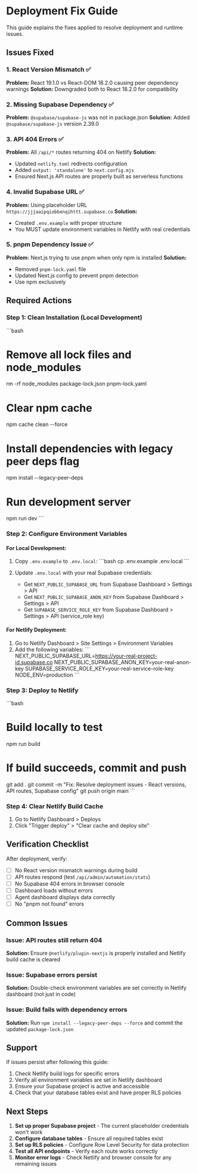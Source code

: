 # Deployment Fix Guide

This guide explains the fixes applied to resolve deployment and runtime issues.

## Issues Fixed

### 1. React Version Mismatch ✅
**Problem:** React 19.1.0 vs React-DOM 18.2.0 causing peer dependency warnings
**Solution:** Downgraded both to React 18.2.0 for compatibility

### 2. Missing Supabase Dependency ✅
**Problem:** `@supabase/supabase-js` was not in package.json
**Solution:** Added `@supabase/supabase-js` version 2.39.0

### 3. API 404 Errors ✅
**Problem:** All `/api/*` routes returning 404 on Netlify
**Solution:** 
- Updated `netlify.toml` redirects configuration
- Added `output: 'standalone'` to `next.config.mjs`
- Ensured Next.js API routes are properly built as serverless functions

### 4. Invalid Supabase URL ✅
**Problem:** Using placeholder URL `https://jjjaaipqiobbenqihttt.supabase.co`
**Solution:** 
- Created `.env.example` with proper structure
- You MUST update environment variables in Netlify with real credentials

### 5. pnpm Dependency Issue ✅
**Problem:** Next.js trying to use pnpm when only npm is installed
**Solution:** 
- Removed `pnpm-lock.yaml` file
- Updated Next.js config to prevent pnpm detection
- Use npm exclusively

## Required Actions

### Step 1: Clean Installation (Local Development)

\`\`\`bash
# Remove all lock files and node_modules
rm -rf node_modules package-lock.json pnpm-lock.yaml

# Clear npm cache
npm cache clean --force

# Install dependencies with legacy peer deps flag
npm install --legacy-peer-deps

# Run development server
npm run dev
\`\`\`

### Step 2: Configure Environment Variables

#### For Local Development:
1. Copy `.env.example` to `.env.local`:
   \`\`\`bash
   cp .env.example .env.local
   \`\`\`

2. Update `.env.local` with your real Supabase credentials:
   - Get `NEXT_PUBLIC_SUPABASE_URL` from Supabase Dashboard > Settings > API
   - Get `NEXT_PUBLIC_SUPABASE_ANON_KEY` from Supabase Dashboard > Settings > API
   - Get `SUPABASE_SERVICE_ROLE_KEY` from Supabase Dashboard > Settings > API (service_role key)

#### For Netlify Deployment:
1. Go to Netlify Dashboard > Site Settings > Environment Variables
2. Add the following variables:
   \`\`\`
   NEXT_PUBLIC_SUPABASE_URL=https://your-real-project-id.supabase.co
   NEXT_PUBLIC_SUPABASE_ANON_KEY=your-real-anon-key
   SUPABASE_SERVICE_ROLE_KEY=your-real-service-role-key
   NODE_ENV=production
   \`\`\`

### Step 3: Deploy to Netlify

\`\`\`bash
# Build locally to test
npm run build

# If build succeeds, commit and push
git add .
git commit -m "Fix: Resolve deployment issues - React versions, API routes, Supabase config"
git push origin main
\`\`\`

### Step 4: Clear Netlify Build Cache

1. Go to Netlify Dashboard > Deploys
2. Click "Trigger deploy" > "Clear cache and deploy site"

## Verification Checklist

After deployment, verify:

- [ ] No React version mismatch warnings during build
- [ ] API routes respond (test `/api/admin/automation/stats`)
- [ ] No Supabase 404 errors in browser console
- [ ] Dashboard loads without errors
- [ ] Agent dashboard displays data correctly
- [ ] No "pnpm not found" errors

## Common Issues

### Issue: API routes still return 404
**Solution:** Ensure `@netlify/plugin-nextjs` is properly installed and Netlify build cache is cleared

### Issue: Supabase errors persist
**Solution:** Double-check environment variables are set correctly in Netlify dashboard (not just in code)

### Issue: Build fails with dependency errors
**Solution:** Run `npm install --legacy-peer-deps --force` and commit the updated `package-lock.json`

## Support

If issues persist after following this guide:
1. Check Netlify build logs for specific errors
2. Verify all environment variables are set in Netlify dashboard
3. Ensure your Supabase project is active and accessible
4. Check that your database tables exist and have proper RLS policies

## Next Steps

1. **Set up proper Supabase project** - The current placeholder credentials won't work
2. **Configure database tables** - Ensure all required tables exist
3. **Set up RLS policies** - Configure Row Level Security for data protection
4. **Test all API endpoints** - Verify each route works correctly
5. **Monitor error logs** - Check Netlify and browser console for any remaining issues
